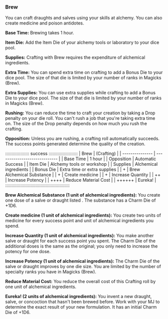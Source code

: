 ### Brew

You can craft draughts and salves using your skills at alchemy. You can also create medicine and poison antidotes.

**Base Time:** Brewing takes 1 hour.

**Item Die:** Add the Item Die of your alchemy tools or laboratory to your dice pool.

**Supplies:** Crafting with Brew requires the expenditure of alchemical
ingredients.

**Extra Time:** You can spend extra time on crafting to add a Bonus Die
to your dice pool. The size of that die is limited by your number of
ranks in Magicks (Brew).

**Extra Supplies:** You can use extra supplies while crafting to add a
Bonus Die to your dice pool. The size of that die is limited by your
number of ranks in Magicks (Brew).

**Rushing:** You can reduce the time to craft your creation by taking a
Drop penalty on your die roll. You can't rush a job that you're taking
extra time on. The size of the Drop penalty depends on how much you rush
the crafting.

**Opposition:** Unless you are rushing, a crafting roll automatically
succeeds. The success points generated determine the quality of the
creation.

::::::::::::::::::: success :::::::::::::::::::::::
| Brew            | (Crafting)                    |
| --------------- | ----------------------------- |
| Base Time       |  1 hour                       |
| Opposition      |  Automatic Success            |
| Item Die        |  Alchemy tools or workshop    |
| Supplies        |  Alchemical ingredients       |
| Bonus Die       |  Extra time or extra supplies |
| +               |  Brew Alchemical Substance    |
| +               |  Create medicine              |
| +               |  Increase Quantity            |
| ++              |  Increase Potency             |
| ++++            |  Reduce Material Cost         |
| ++++++          |  Eureka!                      |
:::::::::::::::::::::::::::::::::::::::::::::::::::

**Brew Alchemical Substance (1 unit of alchemical ingredients):** You
create one dose of a salve or draught listed <a href="#alchemical-items" class="xref-inchapter-under"></a>.
The substance has a Charm Die of +1D6.

**Create medicine (1 unit of alchemical ingredients):** You create two
units of medicine for every success point and unit of alchemical
ingredients you spend.

**Increase Quantity (1 unit of alchemical ingredients):** You make
another salve or draught for each success point you spent. The Charm Die
of the additional doses is the same as the original; you only need to
increase the potency for one dose.

**Increase Potency (1 unit of alchemical ingredients):** The Charm Die
of the salve or draught improves by one die size. You are limited by the
number of specialty ranks you have in Magicks (Brew).

**Reduce Material Cost:** You reduce the overall cost of this Crafting
roll by one unit of alchemical ingredients.

**Eureka!  (2 units of alchemical ingredients):** You invent a new
draught, salve, or concoction that hasn't been brewed before. Work with
your MJ to determine the exact result of your new formulation. It has an
initial Charm Die of +1D6.

